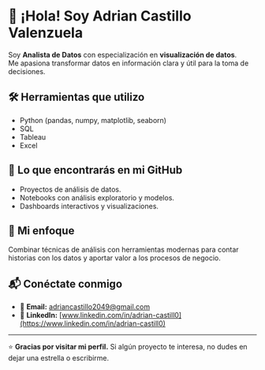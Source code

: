 # 👋 ¡Hola! Soy Adrian Castillo Valenzuela  

Soy **Analista de Datos** con especialización en **visualización de datos**.  
Me apasiona transformar datos en información clara y útil para la toma de decisiones.

## 🛠️ Herramientas que utilizo
- Python (pandas, numpy, matplotlib, seaborn)
- SQL
- Tableau
- Excel

## 🚀 Lo que encontrarás en mi GitHub
- Proyectos de análisis de datos.
- Notebooks con análisis exploratorio y modelos.
- Dashboards interactivos y visualizaciones.

## 🎯 Mi enfoque
Combinar técnicas de análisis con herramientas modernas para contar historias con los datos y aportar valor a los procesos de negocio.

## 📬 Conéctate conmigo
- 📧 **Email:** [adriancastillo2049@gmail.com](mailto:adriancastillo2049@gmail.com)  
- 💼 **LinkedIn:** [www.linkedin.com/in/adrian-castill0](https://www.linkedin.com/in/adrian-castill0)

---

⭐ **Gracias por visitar mi perfil.** Si algún proyecto te interesa, no dudes en dejar una estrella o escribirme.

<!--
**Yolowitts/Yolowitts** is a ✨ _special_ ✨ repository because its `README.md` (this file) appears on your GitHub profile.

Here are some ideas to get you started:

- 🔭 I’m currently working on ...
- 🌱 I’m currently learning ...
- 👯 I’m looking to collaborate on ...
- 🤔 I’m looking for help with ...
- 💬 Ask me about ...
- 📫 How to reach me: ...
- 😄 Pronouns: ...
- ⚡ Fun fact: ...
-->
